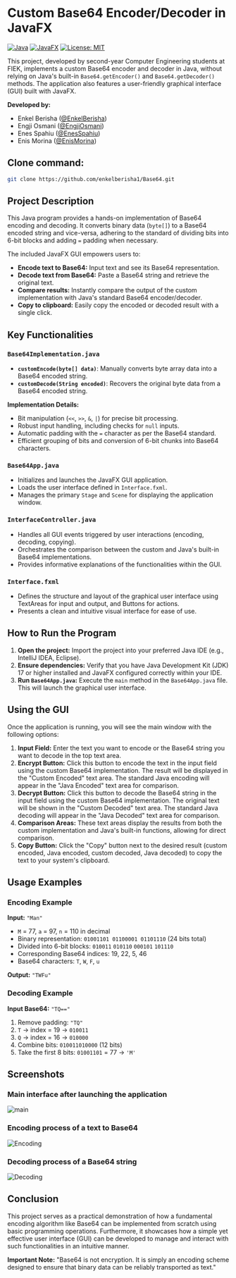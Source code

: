 # Custom Base64 Encoder/Decoder in JavaFX

[![Java](https://img.shields.io/badge/Java-17+-orange.svg)](https://www.java.com/en/)
[![JavaFX](https://img.shields.io/badge/JavaFX-17+-blueviolet.svg)](https://openjfx.io/)
[![License: MIT](https://img.shields.io/badge/License-MIT-yellow.svg)](https://opensource.org/licenses/MIT)

This project, developed by second-year Computer Engineering students at FIEK, implements a custom Base64 encoder and decoder in Java, without relying on Java's built-in `Base64.getEncoder()` and `Base64.getDecoder()` methods. The application also features a user-friendly graphical interface (GUI) built with JavaFX.

**Developed by:**

* Enkel Berisha ([@EnkelBerisha](https://github.com/enkelberisha1))
* Engji Osmani ([@EngjiOsmani](https://github.com/engjiosmani))
* Enes Spahiu ([@EnesSpahiu](https://github.com/enesiktm1))
* Enis Morina ([@EnisMorina](https://github.com/enismorina1))

## Clone command:
```bash
git clone https://github.com/enkelberisha1/Base64.git
```

## Project Description

This Java program provides a hands-on implementation of Base64 encoding and decoding. It converts binary data (`byte[]`) to a Base64 encoded string and vice-versa, adhering to the standard of dividing bits into 6-bit blocks and adding `=` padding when necessary.

The included JavaFX GUI empowers users to:

* **Encode text to Base64:** Input text and see its Base64 representation.
* **Decode text from Base64:** Paste a Base64 string and retrieve the original text.
* **Compare results:** Instantly compare the output of the custom implementation with Java's standard Base64 encoder/decoder.
* **Copy to clipboard:** Easily copy the encoded or decoded result with a single click.

## Key Functionalities

### `Base64Implementation.java`

* **`customEncode(byte[] data)`**: Manually converts byte array data into a Base64 encoded string.
* **`customDecode(String encoded)`**: Recovers the original byte data from a Base64 encoded string.

**Implementation Details:**

* Bit manipulation (`<<`, `>>`, `&`, `|`) for precise bit processing.
* Robust input handling, including checks for `null` inputs.
* Automatic padding with the `=` character as per the Base64 standard.
* Efficient grouping of bits and conversion of 6-bit chunks into Base64 characters.

### `Base64App.java`

* Initializes and launches the JavaFX GUI application.
* Loads the user interface defined in `Interface.fxml`.
* Manages the primary `Stage` and `Scene` for displaying the application window.

### `InterfaceController.java`

* Handles all GUI events triggered by user interactions (encoding, decoding, copying).
* Orchestrates the comparison between the custom and Java's built-in Base64 implementations.
* Provides informative explanations of the functionalities within the GUI.

### `Interface.fxml`

* Defines the structure and layout of the graphical user interface using TextAreas for input and output, and Buttons for actions.
* Presents a clean and intuitive visual interface for ease of use.

## How to Run the Program

1.  **Open the project:** Import the project into your preferred Java IDE (e.g., IntelliJ IDEA, Eclipse).
2.  **Ensure dependencies:** Verify that you have Java Development Kit (JDK) 17 or higher installed and JavaFX configured correctly within your IDE.
3.  **Run `Base64App.java`:** Execute the `main` method in the `Base64App.java` file. This will launch the graphical user interface.

## Using the GUI

Once the application is running, you will see the main window with the following options:

1.  **Input Field:** Enter the text you want to encode or the Base64 string you want to decode in the top text area.
2.  **Encrypt Button:** Click this button to encode the text in the input field using the custom Base64 implementation. The result will be displayed in the "Custom Encoded" text area. The standard Java encoding will appear in the "Java Encoded" text area for comparison.
3.  **Decrypt Button:** Click this button to decode the Base64 string in the input field using the custom Base64 implementation. The original text will be shown in the "Custom Decoded" text area. The standard Java decoding will appear in the "Java Decoded" text area for comparison.
4.  **Comparison Areas:** These text areas display the results from both the custom implementation and Java's built-in functions, allowing for direct comparison.
5.  **Copy Button:** Click the "Copy" button next to the desired result (custom encoded, Java encoded, custom decoded, Java decoded) to copy the text to your system's clipboard.

## Usage Examples

### Encoding Example

**Input:** `"Man"`

* `M` = 77, `a` = 97, `n` = 110 in decimal
* Binary representation: `01001101 01100001 01101110` (24 bits total)
* Divided into 6-bit blocks: `010011` `010110` `000101` `101110`
* Corresponding Base64 indices: 19, 22, 5, 46
* Base64 characters: `T`, `W`, `F`, `u`

**Output:** `"TWFu"`

### Decoding Example

**Input Base64:** `"TQ=="`

1.  Remove padding: `"TQ"`
2.  `T` -> index = 19 -> `010011`
3.  `Q` -> index = 16 -> `010000`
4.  Combine bits: `010011010000` (12 bits)
5.  Take the first 8 bits: `01001101` = 77 -> `'M'`

## Screenshots

### Main interface after launching the application

![main](https://github.com/user-attachments/assets/92df2859-31f8-4191-ae34-cb2cdeebd042)


### Encoding process of a text to Base64

![Encoding](https://github.com/user-attachments/assets/116d5ef3-2e8f-4fff-80cb-3cf0512dd689)


### Decoding process of a Base64 string

![Decoding](https://github.com/user-attachments/assets/3f26ac9d-d641-418f-a1ac-f543c77c83f6)


## Conclusion

This project serves as a practical demonstration of how a fundamental encoding algorithm like Base64 can be implemented from scratch using basic programming operations. Furthermore, it showcases how a simple yet effective user interface (GUI) can be developed to manage and interact with such functionalities in an intuitive manner.

**Important Note:** "Base64 is not encryption. It is simply an encoding scheme designed to ensure that binary data can be reliably transported as text."
